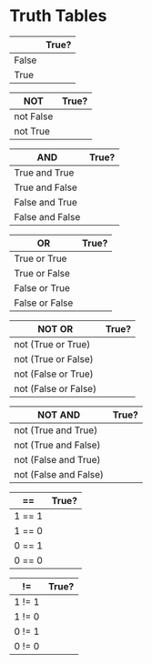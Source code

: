 # Truth Tables

|       | True? |
|-------|-------|
| False |       |
| True  |       |


| NOT       | True? |
|-----------|-------|
| not False |       |
| not True  |       |


| AND              | True? |
|------------------|-------|
| True and True    |       |
| True and False   |       |
| False and True   |       |
| False and False  |       |


| OR              | True? |
|-----------------|-------|
| True or True    |       |
| True or False   |       |
| False or True   |       |
| False or False  |       |


| NOT OR                | True? |
|-----------------------|-------|
| not (True or True)    |       |
| not (True or False)   |       |
| not (False or True)   |       |
| not (False or False)  |       |


| NOT AND                | True? |
|------------------------|-------|
| not (True and True)    |       |
| not (True and False)   |       |
| not (False and True)   |       |
| not (False and False)  |       |


| ==      | True? |
|---------|-------|
| 1 == 1  |       |
| 1 == 0  |       |
| 0 == 1  |       |
| 0 == 0  |       |


| !=      | True? |
|---------|-------|
| 1 != 1  |       |
| 1 != 0  |       |
| 0 != 1  |       |
| 0 != 0  |       |
